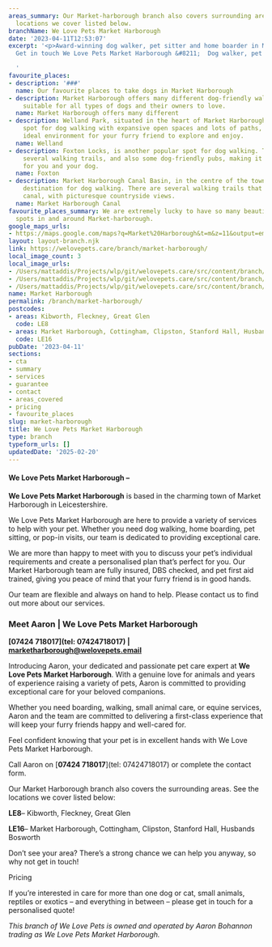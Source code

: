 ```yaml
---
areas_summary: Our Market-harborough branch also covers surrounding areas. See the
  locations we cover listed below.
branchName: We Love Pets Market Harborough
date: '2023-04-11T12:53:07'
excerpt: '<p>Award-winning dog walker, pet sitter and home boarder in Market Harborough
  Get in touch We Love Pets Market Harborough &#8211;  Dog walker, pet sitter and&hellip;</p>

  '
favourite_places:
- description: '###'
  name: Our favourite places to take dogs in Market Harborough
- description: Market Harborough offers many different dog-friendly walking spots,
    suitable for all types of dogs and their owners to love.
  name: Market Harborough offers many different
- description: Welland Park, situated in the heart of Market Harborough, is a lovely
    spot for dog walking with expansive open spaces and lots of paths, making it an
    ideal environment for your furry friend to explore and enjoy.
  name: Welland
- description: Foxton Locks, is another popular spot for dog walking. The area has
    several walking trails, and also some dog-friendly pubs, making it a great destination
    for you and your dog.
  name: Foxton
- description: Market Harborough Canal Basin, in the centre of the town, is an idyllic
    destination for dog walking. There are several walking trails that follow the
    canal, with picturesque countryside views.
  name: Market Harborough Canal
favourite_places_summary: We are extremely lucky to have so many beautiful dog walking
  spots in and around Market-harborough.
google_maps_urls:
- https://maps.google.com/maps?q=Market%20Harborough&t=m&z=11&output=embed&iwloc=near
layout: layout-branch.njk
link: https://welovepets.care/branch/market-harborough/
local_image_count: 3
local_image_urls:
- /Users/mattaddis/Projects/wlp/git/welovepets.care/src/content/branch/images/market-harborough/Aaron-2-scaled.jpeg
- /Users/mattaddis/Projects/wlp/git/welovepets.care/src/content/branch/images/market-harborough/Aaron-1-1024x708.jpg
- /Users/mattaddis/Projects/wlp/git/welovepets.care/src/content/branch/images/market-harborough/Aaron-6-scaled.jpeg
name: Market Harborough
permalink: /branch/market-harborough/
postcodes:
- areas: Kibworth, Fleckney, Great Glen
  code: LE8
- areas: Market Harborough, Cottingham, Clipston, Stanford Hall, Husbands Bosworth
  code: LE16
pubDate: '2023-04-11'
sections:
- cta
- summary
- services
- guarantee
- contact
- areas_covered
- pricing
- favourite_places
slug: market-harborough
title: We Love Pets Market Harborough
type: branch
typeform_urls: []
updatedDate: '2025-02-20'
---
```


#### **We Love Pets Market Harborough –**

**We Love Pets Market Harborough** is based in the charming town of Market Harborough in Leicestershire.

We Love Pets Market Harborough are here to provide a variety of services to help with your pet. Whether you need dog walking, home boarding, pet sitting, or pop-in visits, our team is dedicated to providing exceptional care.

We are more than happy to meet with you to discuss your pet’s individual requirements and create a personalised plan that’s perfect for you. Our Market Harborough team are fully insured, DBS checked, and pet first aid trained, giving you peace of mind that your furry friend is in good hands.

Our team are flexible and always on hand to help. Please contact us to find out more about our services.

### **Meet Aaron | We Love Pets Market Harborough**

**[**07424 718017**](tel: 07424718017) | [marketharborough@welovepets.email](mailto:marketharborough@welovepets.email)**

Introducing Aaron, your dedicated and passionate pet care expert at **We Love Pets Market Harborough**. With a genuine love for animals and years of experience raising a variety of pets, Aaron is committed to providing exceptional care for your beloved companions.

Whether you need boarding, walking, small animal care, or equine services, Aaron and the team are committed to delivering a first-class experience that will keep your furry friends happy and well-cared for.

Feel confident knowing that your pet is in excellent hands with We Love Pets Market Harborough.

Call Aaron on [**07424 718017**](tel: 07424718017) or complete the contact form.

Our Market Harborough branch also covers the surrounding areas. See the locations we cover listed below:

**LE8**– Kibworth, Fleckney, Great Glen

**LE16**– Market Harborough, Cottingham, Clipston, Stanford Hall, Husbands Bosworth

Don’t see your area? There’s a strong chance we can help you anyway, so why not get in touch!

Pricing

If you’re interested in care for more than one dog or cat, small animals, reptiles or exotics – and everything in between – please get in touch for a personalised quote!

*This branch of We Love Pets is owned and operated by Aaron Bohannon trading as We Love Pets Market Harborough.*

